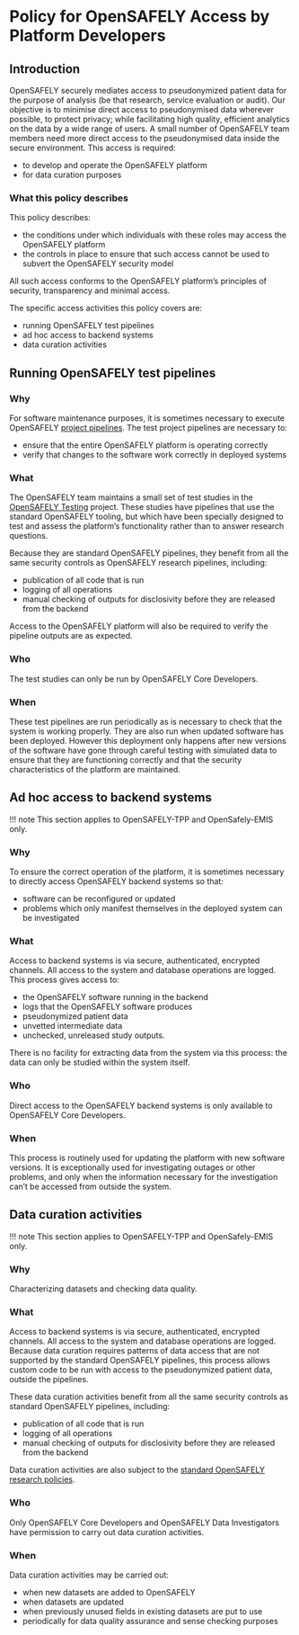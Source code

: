 # Policy for OpenSAFELY Access by Platform Developers

## Introduction

OpenSAFELY securely mediates access to pseudonymized patient data for the purpose of analysis (be that research, service evaluation or audit).
Our objective is to minimise direct access to pseudonymised data wherever possible, to protect privacy;
while facilitating high quality, efficient analytics on the data by a wide range of users.
A small number of OpenSAFELY team members need more direct access to the pseudonymised data inside the secure environment. This access is required:

* to develop and operate the OpenSAFELY platform
* for data curation purposes

### What this policy describes

This policy describes:

* the conditions under which individuals with these roles may access the OpenSAFELY platform
* the controls in place to ensure that such access cannot be used to subvert the OpenSAFELY security model

All such access conforms to the OpenSAFELY platform’s principles of security, transparency and minimal access.

The specific access activities this policy covers are:

* running OpenSAFELY test pipelines
* ad hoc access to backend systems
* data curation activities

## Running OpenSAFELY test pipelines

### Why

For software maintenance purposes, it is sometimes necessary to execute OpenSAFELY [project pipelines](actions-pipelines.md#project-pipelines).
The test project pipelines are necessary to:

* ensure that the entire OpenSAFELY platform is operating correctly
* verify that changes to the software work correctly in deployed systems

### What

The OpenSAFELY team maintains a small set of test studies in the [OpenSAFELY Testing](https://jobs.opensafely.org/datalab/opensafely-testing/) project.
These studies have pipelines that use the standard OpenSAFELY tooling,
but which have been specially designed to test and assess the platform’s functionality rather than to answer research questions.

Because they are standard OpenSAFELY pipelines, they benefit from all the same security controls as OpenSAFELY research pipelines,
including:

* publication of all code that is run
* logging of all operations
* manual checking of outputs for disclosivity before they are released from the backend

Access to the OpenSAFELY platform will also be required to verify the pipeline outputs are as expected.

### Who

The test studies can only be run by OpenSAFELY Core Developers.

### When

These test pipelines are run periodically as is necessary to check that the system is working properly.
They are also run when updated software has been deployed.
However this deployment only happens after new versions of the software have gone through careful testing with simulated data to ensure that they are functioning correctly and that the security characteristics of the platform are maintained.

## Ad hoc access to backend systems

!!! note
    This section applies to OpenSAFELY-TPP and OpenSafely-EMIS only.

### Why

To ensure the correct operation of the platform,
it is sometimes necessary to directly access OpenSAFELY backend systems so that:

* software can be reconfigured or updated
* problems which only manifest themselves in the deployed system can be investigated

### What

Access to backend systems is via secure, authenticated, encrypted channels. All access to the system and database operations are logged.
This process gives access to:

* the OpenSAFELY software running in the backend
* logs that the OpenSAFELY software produces
* pseudonymized patient data
* unvetted intermediate data
* unchecked, unreleased study outputs.

There is no facility for extracting data from the system via this process: the data can only be studied within the system itself.

### Who

Direct access to the OpenSAFELY backend systems is only available to OpenSAFELY Core Developers.

### When

This process is routinely used for updating the platform with new software versions.
It is exceptionally used for investigating outages or other problems, and only when the information necessary for the investigation can’t be accessed from outside the system.

## Data curation activities

!!! note
    This section applies to OpenSAFELY-TPP and OpenSafely-EMIS only.

### Why

Characterizing datasets and checking data quality.

### What

Access to backend systems is via secure, authenticated, encrypted channels. All access to the system and database operations are logged.
Because data curation requires patterns of data access that are not supported by the standard OpenSAFELY pipelines,
this process allows custom code to be run with access to the pseudonymized patient data, outside the pipelines.

These data curation activities benefit from all the same security controls as standard OpenSAFELY pipelines,
including:

* publication of all code that is run
* logging of all operations
* manual checking of outputs for disclosivity before they are released from the backend

Data curation activities are also subject to the [standard OpenSAFELY research policies](https://www.opensafely.org/policies-for-researchers/).

### Who

Only OpenSAFELY Core Developers and OpenSAFELY Data Investigators have permission to carry out data curation activities.

### When

Data curation activities may be carried out:

* when new datasets are added to OpenSAFELY
* when datasets are updated
* when previously unused fields in existing datasets are put to use
* periodically for data quality assurance and sense checking purposes
